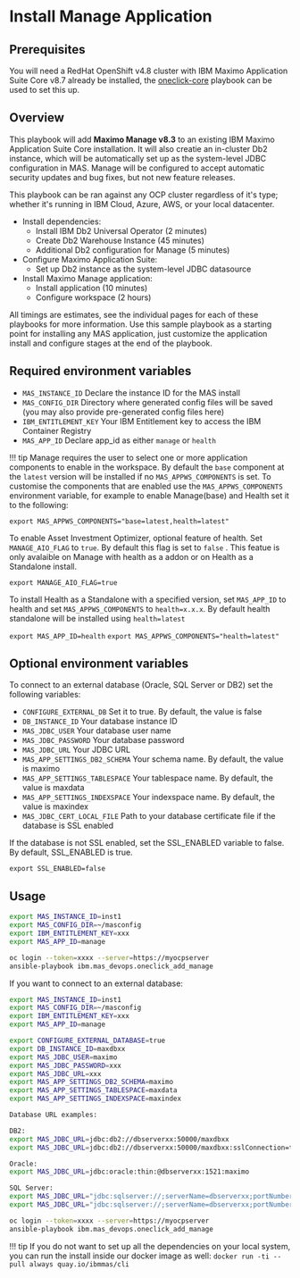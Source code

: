 # Install Manage Application

## Prerequisites
You will need a RedHat OpenShift v4.8 cluster with IBM Maximo Application Suite Core v8.7 already be installed, the [oneclick-core](oneclick-core.md) playbook can be used to set this up.

## Overview
This playbook will add **Maximo Manage v8.3** to an existing IBM Maximo Application Suite Core installation.  It will also creatie an in-cluster Db2 instance, which will be automatically set up as the system-level JDBC configuration in MAS.  Manage will be configured to accept automatic security updates and bug fixes, but not new feature releases.

This playbook can be ran against any OCP cluster regardless of it's type; whether it's running in IBM Cloud, Azure, AWS, or your local datacenter.

- Install dependencies:
    - Install IBM Db2 Universal Operator (2 minutes)
    - Create Db2 Warehouse Instance (45 minutes)
    - Additional Db2 configuration for Manage (5 minutes)
- Configure Maximo Application Suite:
    - Set up Db2 instance as the system-level JDBC datasource
- Install Maximo Manage application:
    - Install application (10 minutes)
    - Configure workspace (2 hours)

All timings are estimates, see the individual pages for each of these playbooks for more information.  Use this sample playbook as a starting point for installing any MAS application, just customize the application install and configure stages at the end of the playbook.

## Required environment variables
- `MAS_INSTANCE_ID` Declare the instance ID for the MAS install
- `MAS_CONFIG_DIR` Directory where generated config files will be saved (you may also provide pre-generated config files here)
- `IBM_ENTITLEMENT_KEY` Your IBM Entitlement key to access the IBM Container Registry
- `MAS_APP_ID` Declare app_id as either `manage` or `health`

!!! tip
    Manage requires the user to select one or more application components to enable in the workspace. By default the `base` component at the `latest` version will be installed if no `MAS_APPWS_COMPONENTS` is set. To customise the components that are enabled use the `MAS_APPWS_COMPONENTS` environment variable, for example to enable Manage(base) and Health set it to the following:

   `export MAS_APPWS_COMPONENTS="base=latest,health=latest"`

   To enable Asset Investment Optimizer, optional feature of health. Set `MANAGE_AIO_FLAG` to `true`. By default this flag is set to `false` . This featue is only avalaible on Manage with health as a addon or on Health as a Standalone install.

   `export MANAGE_AIO_FLAG=true`

   To install Health as a Standalone with a specified version, set `MAS_APP_ID` to health and set `MAS_APPWS_COMPONENTS` to `health=x.x.x`. By default health standalone will be installed using `health=latest`

   `export MAS_APP_ID=health`
   `export MAS_APPWS_COMPONENTS="health=latest"`

## Optional environment variables
To connect to an external database (Oracle, SQL Server or DB2) set the following variables:

- `CONFIGURE_EXTERNAL_DB` Set it to true. By default, the value is false
- `DB_INSTANCE_ID` Your database instance ID  
- `MAS_JDBC_USER` Your database user name
- `MAS_JDBC_PASSWORD` Your database password
- `MAS_JDBC_URL` Your JDBC URL
- `MAS_APP_SETTINGS_DB2_SCHEMA`  Your schema name. By default, the value is maximo
- `MAS_APP_SETTINGS_TABLESPACE` Your tablespace name. By default, the value is maxdata
- `MAS_APP_SETTINGS_INDEXSPACE` Your indexspace name. By default, the value is maxindex
- `MAS_JDBC_CERT_LOCAL_FILE` Path to your database certificate file if the database is SSL enabled
   
If the database is not SSL enabled, set the SSL_ENABLED variable to false. By default, SSL_ENABLED is true.

`export SSL_ENABLED=false`  
 
 
## Usage

```bash
export MAS_INSTANCE_ID=inst1
export MAS_CONFIG_DIR=~/masconfig
export IBM_ENTITLEMENT_KEY=xxx
export MAS_APP_ID=manage

oc login --token=xxxx --server=https://myocpserver
ansible-playbook ibm.mas_devops.oneclick_add_manage
```

If you want to connect to an external database:

``` bash 
export MAS_INSTANCE_ID=inst1
export MAS_CONFIG_DIR=~/masconfig
export IBM_ENTITLEMENT_KEY=xxx
export MAS_APP_ID=manage

export CONFIGURE_EXTERNAL_DATABASE=true
export DB_INSTANCE_ID=maxdbxx 
export MAS_JDBC_USER=maximo
export MAS_JDBC_PASSWORD=xxx
export MAS_JDBC_URL=xxx 
export MAS_APP_SETTINGS_DB2_SCHEMA=maximo
export MAS_APP_SETTINGS_TABLESPACE=maxdata
export MAS_APP_SETTINGS_INDEXSPACE=maxindex

Database URL examples:

DB2:
export MAS_JDBC_URL=jdbc:db2://dbserverxx:50000/maxdbxx
export MAS_JDBC_URL=jdbc:db2://dbserverxx:50000/maxdbxx:sslConnection=true  if SSL enabled

Oracle:
export MAS_JDBC_URL=jdbc:oracle:thin:@dbserverxx:1521:maximo

SQL Server:
export MAS_JDBC_URL="jdbc:sqlserver://;serverName=dbserverxx;portNumber=1433;databaseName=msdbxx;integratedSecurity=false;sendStringParametersAsUnicode=false;selectMethod=cursor;encrypt=false;trustServerCertificate=false;"
export MAS_JDBC_URL="jdbc:sqlserver://;serverName=dbserverxx;portNumber=1433;databaseName=msdbxx;integratedSecurity=false;sendStringParametersAsUnicode=false;selectMethod=cursor;encrypt=true;trustServerCertificate=true;" if SSL enabled

oc login --token=xxxx --server=https://myocpserver
ansible-playbook ibm.mas_devops.oneclick_add_manage
```

!!! tip
    If you do not want to set up all the dependencies on your local system, you can run the install inside our docker image as well: `docker run -ti --pull always quay.io/ibmmas/cli`

